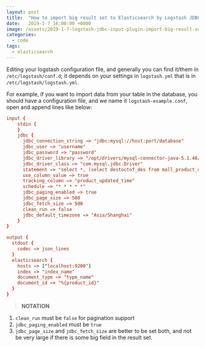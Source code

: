 ```yaml
---
layout: post
title:  "How to import big result set to Elasticsearch by Logstash JDBC input plugin"
date:   2019-1-7 16:00:00 +0800
image: /assets/2019-1-7-logstash-jdbc-input-plugin-import-big-result-set-to-elasticsearch/banner.jpg
categories:
  - code
tags:
  - elasticsearch
---
```

Editing your logstash configuration file, and generally you can find it/them in `/etc/logstash/conf.d`; it depends on your settings in `logstash.yml` that is in `/etc/logstash/logstash.yml`.

For example, if you want to import data from your table in the database, you should have a configuration file, and we name it `logstash-example.conf`, open and append lines like below:

```conf
input {
    stdin {
    }
    jdbc {
      jdbc_connection_string => "jdbc:mysql://host:port/database"
      jdbc_user => "username"
      jdbc_password => "password"
      jdbc_driver_library => "/opt/drivers/mysql-connector-java-5.1.46/mysql-connector-java-5.1.46-bin.jar"
      jdbc_driver_class => "com.mysql.jdbc.Driver"
      statement => "select *, (select destoctof_des from mall_product_destoctof where destoctof_product_id = product_id) as destoctof_des from mall_product where product_updated_time > :sql_last_value"
      use_column_value => true
      tracking_column => "product_updated_time"
      schedule => "* * * * *"
      jdbc_paging_enabled => true
      jdbc_page_size => 500
      jdbc_fetch_size => 500
      clean_run => false
      jdbc_default_timezone => "Asia/Shanghai"
    }
}

output {
  stdout {
    codec => json_lines
  }
  elasticsearch {
    hosts => ["localhost:9200"]
    index => "index_name"
    document_type => "type_name"
    document_id => "%{product_id}"
  }
}
```

> __NOTATION__

1. `clean_run` must be `false` for pagination support
1. `jdbc_paging_enabled` must be `true`
1. `jdbc_page_size` and `jdbc_fetch_size` are better to be set both, and not be very large if there is some big field in the result set.
